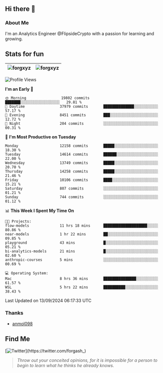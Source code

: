 ## Hi there 👋

### About Me

I'm an Analytics Engineer @FlipsideCrypto with a passion for learning and growing.
  
## Stats for fun

| <img align="center" src="https://github-readme-streak-stats.herokuapp.com/?user=forgxyz&theme=tokyonight" alt="forgxyz" /> | <img align="center" src="https://github-readme-stats.vercel.app/api?username=forgxyz&theme=tokyonight&show_icons=true" alt="forgxyz" /> |
| ------------- |------------- |


<!--START_SECTION:waka-->
![Profile Views](http://img.shields.io/badge/Profile%20Views-0-blue)

**I'm an Early 🐤** 

```text
🌞 Morning                19802 commits       ███████░░░░░░░░░░░░░░░░░░   29.81 % 
🌆 Daytime                37979 commits       ██████████████░░░░░░░░░░░   57.17 % 
🌃 Evening                8451 commits        ███░░░░░░░░░░░░░░░░░░░░░░   12.72 % 
🌙 Night                  204 commits         ░░░░░░░░░░░░░░░░░░░░░░░░░   00.31 % 
```
📅 **I'm Most Productive on Tuesday** 

```text
Monday                   12158 commits       █████░░░░░░░░░░░░░░░░░░░░   18.30 % 
Tuesday                  14614 commits       ██████░░░░░░░░░░░░░░░░░░░   22.00 % 
Wednesday                13749 commits       █████░░░░░░░░░░░░░░░░░░░░   20.70 % 
Thursday                 14258 commits       █████░░░░░░░░░░░░░░░░░░░░   21.46 % 
Friday                   10106 commits       ████░░░░░░░░░░░░░░░░░░░░░   15.21 % 
Saturday                 807 commits         ░░░░░░░░░░░░░░░░░░░░░░░░░   01.21 % 
Sunday                   744 commits         ░░░░░░░░░░░░░░░░░░░░░░░░░   01.12 % 
```


📊 **This Week I Spent My Time On** 

```text
🐱‍💻 Projects: 
flow-models              11 hrs 18 mins      ████████████████████░░░░░   80.86 % 
near-models              1 hr 22 mins        ██░░░░░░░░░░░░░░░░░░░░░░░   09.85 % 
playground               43 mins             █░░░░░░░░░░░░░░░░░░░░░░░░   05.21 % 
bi-analytics-models      21 mins             █░░░░░░░░░░░░░░░░░░░░░░░░   02.60 % 
anthropic-courses        5 mins              ░░░░░░░░░░░░░░░░░░░░░░░░░   00.69 % 

💻 Operating System: 
Mac                      8 hrs 36 mins       ███████████████░░░░░░░░░░   61.57 % 
WSL                      5 hrs 22 mins       ██████████░░░░░░░░░░░░░░░   38.43 % 
```


 Last Updated on 13/09/2024 06:17:33 UTC
<!--END_SECTION:waka-->

### Thanks
 - [anmol098](https://github.com/anmol098/waka-readme-stats/)
  
## Find Me
[![Twitter](https://img.shields.io/twitter/url/https/twitter.com/forgash_.svg?style=social&label=Follow%20%40forgash_)](https://twitter.com/forgash_)


> *Throw out your conceited opinions, for it is impossible for a person to begin to learn what he thinks he already knows.* 
